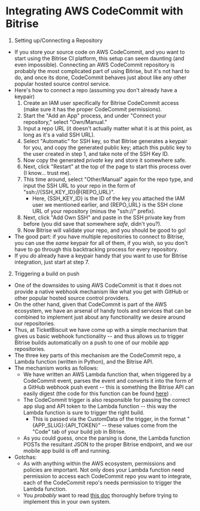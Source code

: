 Integrating AWS CodeCommit with Bitrise
=======================================

1. Setting up/Connecting a Repository
  * If you store your source code on AWS CodeCommit, and you want to start using the Bitrise CI platform, 
  this setup can seem daunting (and even impossible). Connecting an AWS CodeCommit repository is probably the most complicated part of using Bitrise, 
  but it's not hard to do, and once its done, CodeCommit behaves just about like any other popular hosted source control service.
  * Here's how to connect a repo (assuming you don't already have a keypair)
    1. Create an IAM user specifically for Bitrise CodeCommit access (make sure it has the proper CodeCommit permissions).
    2. Start the "Add an App" process, and under "Connect your repository," select "Own/Manual."
    3. Input a repo URL (it doesn't actually matter what it is at this point, as long as it's a valid SSH URL).
    4. Select "Automatic" for SSH key, so that Bitrise generates a keypair for you, and copy the generated public key; 
    attach this public key to the user created in step 1, and take note of the SSH Key ID.
    5. Now copy the generated _private_ key and store it somewhere safe.
    6. Next, click "Restart" at the top of the page to start this process over (I know... trust me).
    7. This time around, select "Other/Manual" again for the repo type, and input the SSH URL to your repo 
    in the form of "ssh://{SSH_KEY_ID}@{REPO_URL}". 
        * Here, {SSH_KEY_ID} is the ID of the key you attached the IAM user we mentioned earlier, and
        {REPO_URL} is the SSH clone URL of your repository (minus the "ssh://" prefix). 
    8. Next, click "Add Own SSH" and paste in the SSH private key from before (you did save that somewhere _safe_, didn't you?).
    9. Now Bitrise will validate your repo, and you should be good to go!
  * The good part: if you have multiple repositories to connect to Bitrise, you can use the _same_ keypair for all of them, 
  if you wish, so you don't have to go through this backtracking process for every repository.
  * If you _do_ already have a keypair handy that you want to use for Bitrise integration, just start at step 7.
2. Triggering a build on push
  * One of the downsides to using AWS CodeCommit is that it does not provide a native webhook mechanism 
  like what you get with GitHub or other popular hosted source control providers.
  * On the other hand, given that CodeCommit is part of the AWS ecosystem, we have an arsenal of handy tools and services
  that can be combined to implement just about any functionality we desire around our repositories.
  * Thus, at TicketBiscuit we have come up with a simple mechanism that gives us basic webhook functionality -- 
  and thus allows us to trigger Bitrise builds automatically on a push to one of our mobile app repositories.
  * The three key parts of this mechanism are the CodeCommit repo, a Lambda function (written in Python), and the Bitrise API.
  * The mechanism works as follows:
    * We have written an AWS Lambda function that, when triggered by a CodeCommit event, 
    parses the event and converts it into the form of a GitHub webhook push event -- 
    this is something the Bitrise API can easily digest (the code for this function can be found [here](https://github.com/dmarklein/AWSCodeCommitBitrise)) .
    * The CodeCommit trigger is also responsible for passing the correct app slug and API token 
    to the Lambda function -- this way the Lambda function is sure to trigger the right build.
      * This is passed via the CustomData of the trigger, in the format "{APP_SLUG}:{API_TOKEN}" -- 
      these values come from the "Code" tab of your build job in Bitrise.
    * As you could guess, once the parsing is done, the Lambda function POSTs the resultant JSON
    to the proper Bitrise endpoint, and we our mobile app build is off and running.
  * Gotchas:
    * As with anything within the AWS ecosystem, permissions and policies are important. 
    Not only does your Lambda function need permission to access each CodeCommit repo you want to integrate,
    each of the CodeCommit repo's needs permission to trigger the Lambda function.
    * You _probably_ want to read [this doc](http://docs.aws.amazon.com/codecommit/latest/userguide/how-to-notify-lambda.html) thoroughly before trying to implement this in your own system.
